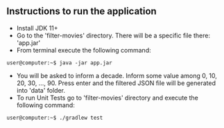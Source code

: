 ## Instructions to run the application

- Install JDK 11+
- Go to the 'filter-movies' directory. There will be a specific file there: 'app.jar'
- From terminal execute the following command:
```console
user@computer:~$ java -jar app.jar
```

- You will be asked to inform a decade. Inform some value among 0, 10, 20, 30, ..., 90. Press enter and the filtered JSON file will be generated into 'data' folder.
- To run Unit Tests go to 'filter-movies' directory and execute the following command:
```console
user@computer:~$ ./gradlew test
```